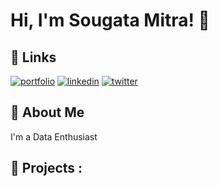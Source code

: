 
# Hi, I'm Sougata Mitra! 👋


## 🔗 Links
[![portfolio](https://img.shields.io/badge/my_portfolio-000?style=for-the-badge&logo=ko-fi&logoColor=white)](https://github.com/mitrasougata/)
[![linkedin](https://img.shields.io/badge/linkedin-0A66C2?style=for-the-badge&logo=linkedin&logoColor=white)](https://www.linkedin.com/in/sougata-mitra/)
[![twitter](https://img.shields.io/badge/twitter-1DA1F2?style=for-the-badge&logo=twitter&logoColor=white)](https://twitter.com/mitra1on1/)


## 🚀 About Me
I'm a Data Enthusiast

## 🚀 Projects :



